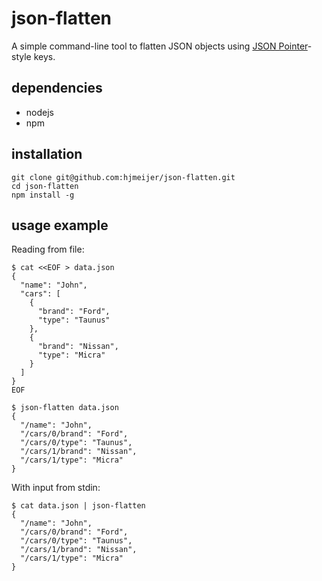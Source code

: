 # json-flatten

A simple command-line tool to flatten JSON objects using [JSON Pointer](https://tools.ietf.org/html/rfc6901)-style keys.

## dependencies

* nodejs
* npm

## installation

```
git clone git@github.com:hjmeijer/json-flatten.git
cd json-flatten
npm install -g
```

## usage example

Reading from file:

```$bash
$ cat <<EOF > data.json
{
  "name": "John",
  "cars": [
    {
      "brand": "Ford",
      "type": "Taunus"
    },
    {
      "brand": "Nissan",
      "type": "Micra"
    }
  ]
}
EOF

$ json-flatten data.json
{
  "/name": "John",
  "/cars/0/brand": "Ford",
  "/cars/0/type": "Taunus",
  "/cars/1/brand": "Nissan",
  "/cars/1/type": "Micra"
}

```

With input from stdin:

```
$ cat data.json | json-flatten
{
  "/name": "John",
  "/cars/0/brand": "Ford",
  "/cars/0/type": "Taunus",
  "/cars/1/brand": "Nissan",
  "/cars/1/type": "Micra"
}
```
